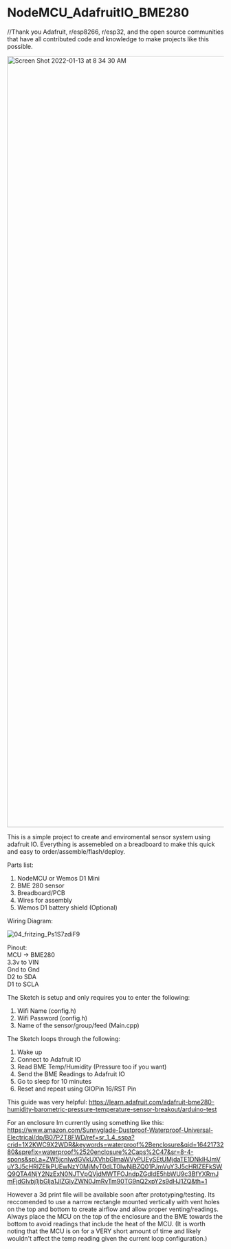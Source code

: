 # NodeMCU_AdafruitIO_BME280

//Thank you Adafruit, r/esp8266, r/esp32, and the open source communities that have all contributed code and knowledge to make projects like this possible. 

<img width="1792" alt="Screen Shot 2022-01-13 at 8 34 30 AM" src="https://user-images.githubusercontent.com/57408800/149534980-d1546cdd-539b-4bed-8a30-7e0371cd0cbd.png">

This is a simple project to create and enviromental sensor system using adafruit IO. Everything is assemebled on a breadboard to make this quick and easy to order/assemble/flash/deploy.  


Parts list: 
1. NodeMCU or Wemos D1 Mini 
2. BME 280 sensor 
3. Breadboard/PCB 
4. Wires for assembly 
5. Wemos D1 battery shield (Optional) 


Wiring Diagram: 

![04_fritzing_Ps1S7zdiF9](https://user-images.githubusercontent.com/57408800/149536507-9f4553a0-7166-4fc1-8b2a-91322001be01.jpg)



Pinout:  
MCU -> BME280   
3.3v to VIN   
Gnd to Gnd   
D2 to SDA  
D1 to SCLA  




The Sketch is setup and only requires you to enter the following: 
1. Wifi Name (config.h)
2. Wifi Password (config.h)
3. Name of the sensor/group/feed   (Main.cpp)
  



The Sketch loops through the following: 

1. Wake up 
2. Connect to Adafruit IO 
3. Read BME Temp/Humidity (Pressure too if you want) 
4. Send the BME Readings to Adafruit IO 
5. Go to sleep for 10 minutes
6. Reset and repeat using GIOPin 16/RST Pin 

  
    
This guide was very helpful:
https://learn.adafruit.com/adafruit-bme280-humidity-barometric-pressure-temperature-sensor-breakout/arduino-test


For an enclosure Im currently using something like this: 
https://www.amazon.com/Sunnyglade-Dustproof-Waterproof-Universal-Electrical/dp/B07PZT8FWD/ref=sr_1_4_sspa?crid=1X2KWC9X2WDR&keywords=waterproof%2Benclosure&qid=1642173280&sprefix=waterproof%2520enclosure%2Caps%2C47&sr=8-4-spons&spLa=ZW5jcnlwdGVkUXVhbGlmaWVyPUEySEtUMjdaTE1DNklHJmVuY3J5cHRlZElkPUEwNzY0MjMyT0dLT0IwNjBZQ01PJmVuY3J5cHRlZEFkSWQ9QTA4NjY2NzExN0NJTVpQVjdMWTFOJndpZGdldE5hbWU9c3BfYXRmJmFjdGlvbj1jbGlja1JlZGlyZWN0JmRvTm90TG9nQ2xpY2s9dHJ1ZQ&th=1

However a 3d print file will be available soon after prototyping/testing.  Its reccomended to use a narrow rectangle mounted vertically with vent holes on the top and bottom to create airflow and allow proper venting/readings.  Always place the MCU on the top of the enclosure and the BME towards the bottom to avoid readings that include the heat of the MCU.  (It is worth noting that the MCU is on for a VERY short amount of time and likely wouldn't affect the temp reading given the current loop configuration.)




